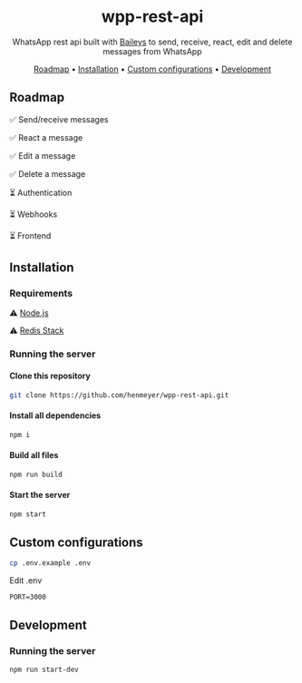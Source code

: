 <h1 align="center">wpp-rest-api</h1>

<p align="center">WhatsApp rest api built with <a href="https://github.com/WhiskeySockets/Baileys">Baileys</a> to send, receive, react, edit and delete messages from WhatsApp</p>

<p align="center">
  <a href="#roadmap">Roadmap</a> • 
  <a href="#installation">Installation</a> •
  <a href="#custom-configs">Custom configurations</a> •
  <a href="#development">Development</a>
</p>

<h2 id="roadmap">Roadmap</h2>

✅ Send/receive messages

✅ React a message

✅ Edit a message

✅ Delete a message

⏳ Authentication

⏳ Webhooks

⏳ Frontend

<h2 id="installation">Installation</h2>

<h3>Requirements</h3>

  ⚠️ [Node.js](https://nodejs.org/en)
  
  ⚠️ [Redis Stack](https://redis.io/docs/install/install-stack/)

<h3>Running the server</h3>

<h4>Clone this repository</h4>

```bash
git clone https://github.com/henmeyer/wpp-rest-api.git
```

<h4>Install all dependencies</h4>

```bash
npm i
```

<h4>Build all files</h4>

```bash
npm run build
```

<h4>Start the server</h4>

```bash
npm start
```

<h2 id="custom-configs">Custom configurations</h3>

```bash
cp .env.example .env
```
<p>Edit .env</p>

```.env
PORT=3000
```

<h2 id="development">Development</h2>

<h3>Running the server</h3>

```bash
npm run start-dev
```
